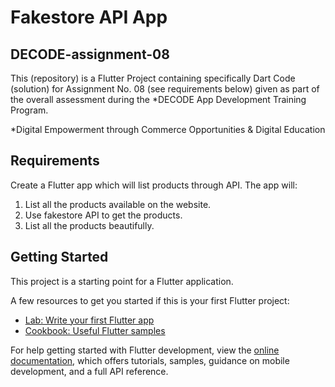 # Fakestore API App
## DECODE-assignment-08

This (repository) is a Flutter Project containing specifically Dart Code (solution) for Assignment No. 08 (see requirements below) given as part of the overall assessment during the *DECODE App Development Training Program.

*Digital Empowerment through Commerce Opportunities & Digital Education

## Requirements

Create a Flutter app which will list products through API. The app will:
1. List all the products available on the website.<br>
2. Use fakestore API to get the products.<br>
3. List all the products beautifully.<br>

## Getting Started

This project is a starting point for a Flutter application.

A few resources to get you started if this is your first Flutter project:

- [Lab: Write your first Flutter app](https://docs.flutter.dev/get-started/codelab)
- [Cookbook: Useful Flutter samples](https://docs.flutter.dev/cookbook)

For help getting started with Flutter development, view the
[online documentation](https://docs.flutter.dev/), which offers tutorials,
samples, guidance on mobile development, and a full API reference.
